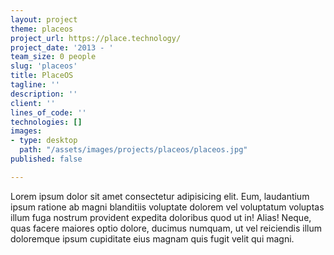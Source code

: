 ```yaml
---
layout: project
theme: placeos
project_url: https://place.technology/
project_date: '2013 - '
team_size: 0 people
slug: 'placeos'
title: PlaceOS
tagline: ''
description: ''
client: ''
lines_of_code: ''
technologies: []
images:
- type: desktop
  path: "/assets/images/projects/placeos/placeos.jpg"
published: false

---
```

Lorem ipsum dolor sit amet consectetur adipisicing elit. Eum, laudantium ipsum ratione ab magni blanditiis voluptate dolorem vel voluptatum voluptas illum fuga nostrum provident expedita doloribus quod ut in! Alias! Neque, quas facere maiores optio dolore, ducimus numquam, ut vel reiciendis illum doloremque ipsum cupiditate eius magnam quis fugit velit qui magni.